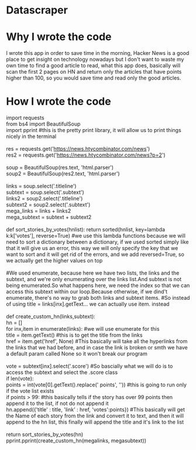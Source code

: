 # Datascraper


# Why I wrote the code
I wrote this app in order to save time in the morning, Hacker News is a good place to get insight on technology nowadays but I don't want to waste my own time to find a good article to read, what this app does, basically will scan the first 2 pages on HN and return only the articles that have points higher than 100, so you would save time and read only the good articles.



# How I wrote the code

import requests <br>
from bs4 import BeautifulSoup <br>
import pprint #this is the pretty print library, it will allow us to print things nicely in the terminal <br>
<br>
res = requests.get('https://news.htycombinator.com/news') <br>
res2 = requests.get('https://news.htycombinator.com/news?p=2') <br>
<br>
soup = BeautifulSoup(res.text, 'html.parser') <br>
soup2 = BeautifulSoup(res2.text, 'html.parser') <br>
<br>
links = soup.select('.titleline') <br>
subtext = soup.select('.subtext') <br>
links2 = soup2.select('.titleline') <br>
subtext2 = soup2.select('.subtext') <br>
mega_links = links + links2 <br>
mega_subtext = subtext + subtext2 <br>
<br>
def sort_stories_by_votes(hnlist):  return sorted(hnlist, key=lambda k:k['votes'], reverse=True) #we use this lambda functions because we will need to sort a dictionary between a dictionary, if we used sorted simply like that it will give us an error, this way we will only specify the key that we want to sort and it will get rid of the errors, and we add reversed=True, so we actually get the higher values on top <br>
<br>
#We used enumerate, because here we have two lists, the links and the subtext, and we're only enumerating over the links list.And subtext is not being enumerated.So what happens here, we need the index so that we can access this subtext within our loop.Because otherwise, if we dind't enumerate, there's no way to grab both links and subtext items. #So instead of using title = links[inx].getText... we can actually use item. instead <br>
<br>
def create_custom_hn(links,subtext): <br>
 hn = [] <br>
 for inx,item in enumerate(links): #we will use enumerate for this <br>
  title = item.getText() #this is to get the title from the links <br>
  href = item.get('href', None) #This basically will take all the hyperlinks from the links that we had before, and in case the link is broken or smth we have a default param called None so it won't break our program <br>
  <br>
  vote = subtext[inx].select('.score') #So bascially what we will do is to access the subtext and select the .score class <br>
  if len(vote): <br>
   points = int(vote[0].getText().replace(' points', '')) #this is going to run only if the vote list exists <br>
   if points > 99: #this basically tells if the story has over 99 points then append it to the list, if not do not append it <br>
    hn.append({'title' : title, 'link' : href, 'votes':points}) #This basically will get the Name of each story from the link and convert it to text, and then it will append to the hn list, this finally will append the title and it's link to the list <br>
 <br>
 return sort_stories_by_votes(hn) <br>
pprint.pprint(create_custom_hn(megalinks, megasubtext)) <br>
